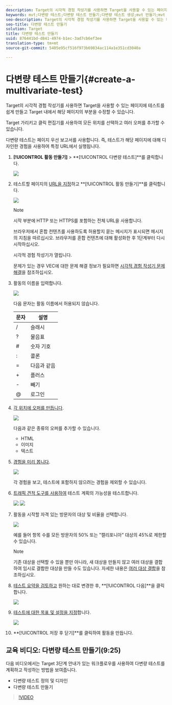 ```yaml
---
description: Target의 시각적 경험 작성기를 사용하면 Target을 사용할 수 있는 페이지에 테스트를 쉽게 만들고 Target 내에서 해당 페이지의 부분을 수정할 수 있습니다.
keywords: mvt;다변량 테스트;다변량 테스트 만들기;다변량 테스트 생성;mvt 만들기;mvt 생성;mvt 방법;다변량 테스트 방법
seo-description: Target의 시각적 경험 작성기를 사용하면 Target을 사용할 수 있는 페이지에 테스트를 쉽게 만들고 Target 내에서 해당 페이지의 부분을 수정할 수 있습니다.
seo-title: 다변량 테스트 만들기
solution: Target
title: 다변량 테스트 만들기
uuid: 876441bd-d841-4974-b1ec-3ad7cb6ef3ee
translation-type: tm+mt
source-git-commit: 5405e95cf516f973b69834ac114a1e351cd3040a

---
```



# 다변량 테스트 만들기{#create-a-multivariate-test}

Target의 시각적 경험 작성기를 사용하면 Target을 사용할 수 있는 페이지에 테스트를 쉽게 만들고 Target 내에서 해당 페이지의 부분을 수정할 수 있습니다.

Target 가리키고 클릭 편집기를 사용하여 모든 위치를 선택하고 여러 오퍼를 추가할 수 있습니다.

다변량 테스트는 페이지 우선 보고서를 사용합니다. 즉, 테스트가 해당 페이지에 대해 디자인한 경험을 사용하여 특정 URL에서 실행됩니다.

1. **[!UICONTROL 활동 만들기]** &gt; **[!UICONTROL 다변량 테스트]**를 클릭합니다.

   ![](assets/create_mvt.png)

1. 테스트할 페이지의 [URL을 지정](../../../c-activities/c-multivariate-testing/t-create-multivariate-test/url.md#concept_C12E4A85FF3B4E518E3110F6CF1AF9C0)하고 **[!UICONTROL 활동 만들기]**를 클릭합니다.

   ![](assets/url.png)

   >[!NOTE]
   >
   >시작 부분에 HTTP 또는 HTTPS를 포함하는 전체 URL을 사용합니다.

   브라우저에서 혼합 컨텐츠를 사용하도록 허용할지 묻는 메시지가 표시되면 메시지의 지침을 따르십시오. 브라우저를 혼합 컨텐츠에 대해 활성화한 후 1단계부터 다시 시작하십시오.

   시각적 경험 작성기가 열립니다.

   문제가 있는 경우 VEC에 대한 문제 해결 정보가 필요하면 [시각적 경험 작성기 문제 해결](../../../c-experiences/c-visual-experience-composer/r-troubleshoot-composer/troubleshoot-composer.md#reference_77743144F10143A3A89D56E116D296E4)을 참조하십시오.
1. 활동의 이름을 입력합니다.

   ![](assets/activityname.png)

   다음 문자는 활동 이름에서 허용되지 않습니다.

   | 문자 | 설명 |
   |--- |--- |
   | / | 슬래시 |
   | ? | 물음표 |
   | # | 숫자 기호 |
   | : | 콜론 |
   | = | 다음과 같음 |
   | + | 플러스 |
   | - | 빼기 |
   | @ | 로그인 |

1. [각 위치에 오퍼를 만듭니다](../../../c-activities/c-multivariate-testing/t-create-multivariate-test/add-offers.md#concept_DCE6B45C30F7419B8EC17AFDEE8D8AA6).

   ![](assets/editoffers.png)

   다음과 같은 종류의 오퍼를 추가할 수 있습니다.

   * HTML
   * 이미지
   * 텍스트

1. [경험을 미리 봅니다](../../../c-activities/c-multivariate-testing/t-create-multivariate-test/preview-experiences.md#task_21A700587E88453A9FC2210C0DE53A28).

   ![](assets/preview.png)

   각 경험을 보고, 테스트에 포함하지 않으려는 경험을 제외할 수 있습니다.
1. [트래픽 견적 도구를 사용하여](../../../c-activities/c-multivariate-testing/t-create-multivariate-test/traffic-estimator.md#task_71AA6922AFD447EA8C5E610A78ABA714) 테스트 계획의 가능성을 테스트합니다.

   ![](assets/estimator.png)  ![](assets/estimator2.png)

1. 활동을 시작할 자격 있는 방문자의 대상 및 비율을 선택합니다.

   ![](assets/mvt_audperc.png)

   예를 들어 항목 수를 모든 방문자의 50% 또는 &quot;캘리포니아&quot; 대상의 45%로 제한할 수 있습니다.

   >[!NOTE]
   >
   >기존 대상을 선택할 수 있을 뿐만 아니라, 새 대상을 만들지 않고 여러 대상을 결합하여 임시로 결합한 대상을 만들 수도 있습니다. 자세한 내용은 [여러 대상 결합](../../../c-target/combining-multiple-audiences.md#concept_A7386F1EA4394BD2AB72399C225981E5)을 참조하십시오.

1. [테스트 요약을 검토하고](../../../c-activities/c-multivariate-testing/t-create-multivariate-test/test-summary.md#reference_971AB225963A4DC18EEB5B0E20F0A4A7) 원하는 대로 변경한 후, **[!UICONTROL 다음]**을 클릭합니다.

   ![](assets/mvtflow.png)

1. [테스트에 대한 목표 및 설정을 지정](../../../c-activities/c-multivariate-testing/t-create-multivariate-test/goals-and-settings.md#reference_B25389FD6F3A4989801E740364B089CC)합니다.

   ![](assets/settings.png)

1. **[!UICONTROL 저장 후 닫기]**를 클릭하여 활동을 만듭니다.

## 교육 비디오: 다변량 테스트 만들기(9:25)

다음 비디오에서는 Target 3단계 안내가 있는 워크플로우를 사용하여 다변량 테스트를 계획하고 작성하는 방법을 보여줍니다.

* 다변량 테스트 정의 및 디자인
* 다변량 테스트 만들기

>[!VIDEO](https://video.tv.adobe.com/v/17395)
